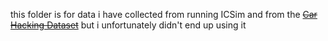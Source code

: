 this folder is for data i have collected from running ICSim and from the ~~[Car Hacking Dataset](https://ocslab.hksecurity.net/Datasets/CAN-intrusion-dataset)~~ but i unfortunately didn't end up using it